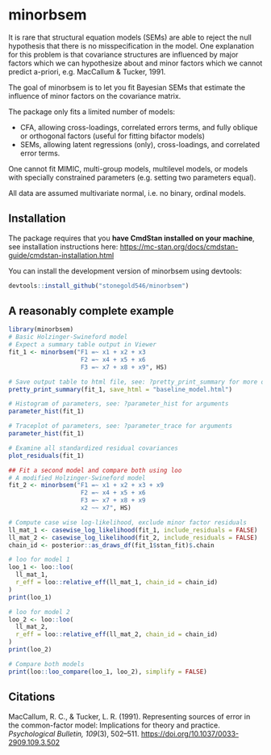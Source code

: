 
# minorbsem

<!-- badges: start -->
<!-- badges: end -->

It is rare that structural equation models (SEMs) are able to reject the null
hypothesis that there is no misspecification in the model. One explanation for
this problem is that covariance structures are influenced by major factors which
we can hypothesize about and minor factors which we cannot predict a-priori,
e.g. MacCallum & Tucker, 1991.

The goal of minorbsem is to let you fit Bayesian SEMs that estimate the
influence of minor factors on the covariance matrix.

The package only fits a limited number of models:

- CFA, allowing cross-loadings, correlated errors terms, and fully
oblique or orthogonal factors (useful for fitting bifactor models)
- SEMs, allowing latent regressions (only), cross-loadings, and correlated error
terms.

One cannot fit MIMIC, multi-group models, multilevel models, or models with
specially constrained parameters (e.g. setting two parameters equal).

All data are assumed multivariate normal, i.e. no binary, ordinal models.
    
## Installation

The package requires that you **have CmdStan installed on your machine**,
see installation instructions here: https://mc-stan.org/docs/cmdstan-guide/cmdstan-installation.html

You can install the development version of minorbsem using devtools:

``` r
devtools::install_github("stonegold546/minorbsem")
```

## A reasonably complete example

``` r
library(minorbsem)
# Basic Holzinger-Swineford model
# Expect a summary table output in Viewer
fit_1 <- minorbsem("F1 =~ x1 + x2 + x3
                    F2 =~ x4 + x5 + x6
                    F3 =~ x7 + x8 + x9", HS)

# Save output table to html file, see: ?pretty_print_summary for more options
pretty_print_summary(fit_1, save_html = "baseline_model.html")

# Histogram of parameters, see: ?parameter_hist for arguments
parameter_hist(fit_1)

# Traceplot of parameters, see: ?parameter_trace for arguments
parameter_hist(fit_1)

# Examine all standardized residual covariances
plot_residuals(fit_1)

## Fit a second model and compare both using loo
# A modified Holzinger-Swineford model
fit_2 <- minorbsem("F1 =~ x1 + x2 + x3 + x9
                    F2 =~ x4 + x5 + x6
                    F3 =~ x7 + x8 + x9
                    x2 ~~ x7", HS)

# Compute case wise log-likelihood, exclude minor factor residuals
ll_mat_1 <- casewise_log_likelihood(fit_1, include_residuals = FALSE)
ll_mat_2 <- casewise_log_likelihood(fit_2, include_residuals = FALSE)
chain_id <- posterior::as_draws_df(fit_1$stan_fit)$.chain

# loo for model 1
loo_1 <- loo::loo(
  ll_mat_1,
  r_eff = loo::relative_eff(ll_mat_1, chain_id = chain_id)
)
print(loo_1)

# loo for model 2
loo_2 <- loo::loo(
  ll_mat_2,
  r_eff = loo::relative_eff(ll_mat_2, chain_id = chain_id)
)
print(loo_2)

# Compare both models
print(loo::loo_compare(loo_1, loo_2), simplify = FALSE)
```

## Citations

MacCallum, R. C., & Tucker, L. R. (1991). Representing sources of error in the common-factor model: Implications for theory and practice. _Psychological Bulletin, 109_(3), 502–511. https://doi.org/10.1037/0033-2909.109.3.502
